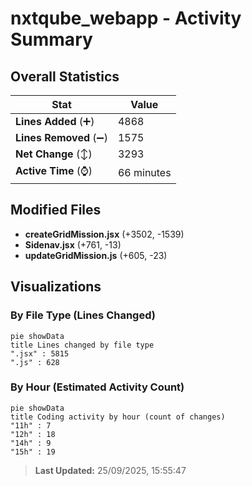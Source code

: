 # nxtqube_webapp - Activity Summary 

## Overall Statistics

| Stat                   | Value                                                             |
| ---------------------- | ----------------------------------------------------------------- |
| **Lines Added** (➕)   | 4868                                          |
| **Lines Removed** (➖) | 1575                                        |
| **Net Change** (↕)    | 3293                |
| **Active Time** (⌚)   | 66 minutes |


## Modified Files
- **createGridMission.jsx** (+3502, -1539)
- **Sidenav.jsx** (+761, -13)
- **updateGridMission.js** (+605, -23)

## Visualizations

### By File Type (Lines Changed)

```mermaid
pie showData
title Lines changed by file type
".jsx" : 5815
".js" : 628
```

### By Hour (Estimated Activity Count)

```mermaid
pie showData
title Coding activity by hour (count of changes)
"11h" : 7
"12h" : 18
"14h" : 9
"15h" : 19
```


> **Last Updated:** 25/09/2025, 15:55:47